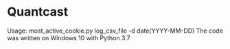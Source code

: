 # Quantcast
 Usage: most_active_cookie.py log_csv_file -d date(YYYY-MM-DD)
 The code was written on Windows 10 with Python 3.7
